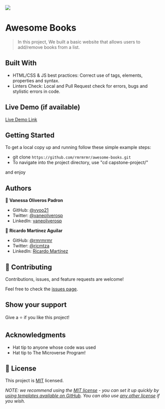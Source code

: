 ![](https://img.shields.io/badge/Microverse-blueviolet)

# Awesome Books

> In this project, We built a basic website that allows users to add/remove books from a list. 


## Built With

- HTML/CSS & JS best practices: Correct use of tags, elements, properties and syntax.
- Linters Check: Local and Pull Request check for errors, bugs and stylistic errors in code.

## Live Demo (if available)

[Live Demo Link](https://rmrmrmr.github.io/awesome-books)


## Getting Started

To get a local copy up and running follow these simple example steps:

- git clone `https://github.com/rmrmrmr/awesome-books.git`
- To navigate into the project directory, use "cd capstone-project/"

and enjoy

## Authors

👤 **Vanessa Oliveros Padron**

- GitHub: [@vvoo21](https://github.com/vvoo21)
- Twitter: [@vaneoliverosp](https://twitter.com/vaneoliverosp)
- LinkedIn: [vaneoliverosp](https://www.linkedin.com/in/vaneoliverosp/)

👤 **Ricardo Martínez Aguilar**

- GitHub: [@rmrmrmr](https://github.com/rmrmrmr)
- Twitter: [@ricmtza](https://twitter.com/ricmtza)
- LinkedIn: [Ricardo Martínez](https://www.linkedin.com/in/ricardomtz7714/)

## 🤝 Contributing

Contributions, issues, and feature requests are welcome!

Feel free to check the [issues page](../../issues/).

## Show your support

Give a ⭐️ if you like this project!

## Acknowledgments

- Hat tip to anyone whose code was used
- Hat tip to The Microverse Program!

## 📝 License

This project is [MIT](./LICENSE) licensed.

_NOTE: we recommend using the [MIT license](https://choosealicense.com/licenses/mit/) - you can set it up quickly by [using templates available on GitHub](https://docs.github.com/en/communities/setting-up-your-project-for-healthy-contributions/adding-a-license-to-a-repository). You can also use [any other license](https://choosealicense.com/licenses/) if you wish._
